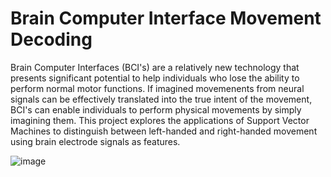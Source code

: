 # Brain Computer Interface Movement Decoding

Brain Computer Interfaces (BCI's) are a relatively new technology that presents significant potential to help individuals who lose the ability to perform normal motor functions. If imagined movemenents from neural signals can be effectively translated into the true intent of the movement, BCI's can enable individuals to perform physical movements by simply imagining them. This project explores the applications of Support Vector Machines to distinguish between left-handed and right-handed movement using brain electrode signals as features.

![image](https://github.com/richardd3ng/Brain-Computer-Interface-Movement-Decoding/assets/73263775/c9528bf3-1b8e-4c30-82c4-15440f126913)

